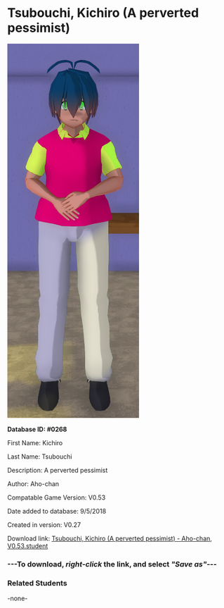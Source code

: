 # Tsubouchi, Kichiro (A perverted pessimist)

<img src="../../Files/Images/Tsubouchi, Kichiro (A perverted pessimist).png" title="Tsubouchi, Kichiro (A perverted pessimist) - Aho-chan, V0.53">

**Database ID: #0268**

First Name: Kichiro

Last Name: Tsubouchi

Description: A perverted pessimist

Author: Aho-chan

Compatable Game Version: V0.53

Date added to database: 9/5/2018

Created in version: V0.27

Download link: <a href="https://raw.githubusercontent.com/Arbiter1223/Daigaku-Gurashi-Custom-Students/master/Files/Student%20Files/Tsubouchi%2C%20Kichiro%20(A%20perverted%20pessimist)%20-%20Aho-chan%2C%20V0.53.student">Tsubouchi, Kichiro (A perverted pessimist) - Aho-chan, V0.53.student</a>

### ---**To download, _right-click_ the link, and select _"Save as"_**---

### Related Students

-none-
